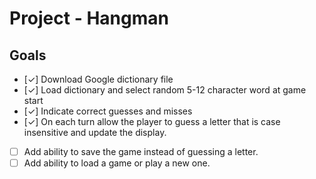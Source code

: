# Project - Hangman

## Goals
- [&check;] Download Google dictionary file
- [&check;] Load dictionary and select random 5-12 character word at game start
- [&check;] Indicate correct guesses and misses
- [&check;] On each turn allow the player to guess a letter that is case insensitive and update the display.
- [ ] Add ability to save the game instead of guessing a letter.
- [ ] Add ability to load a game or play a new one.